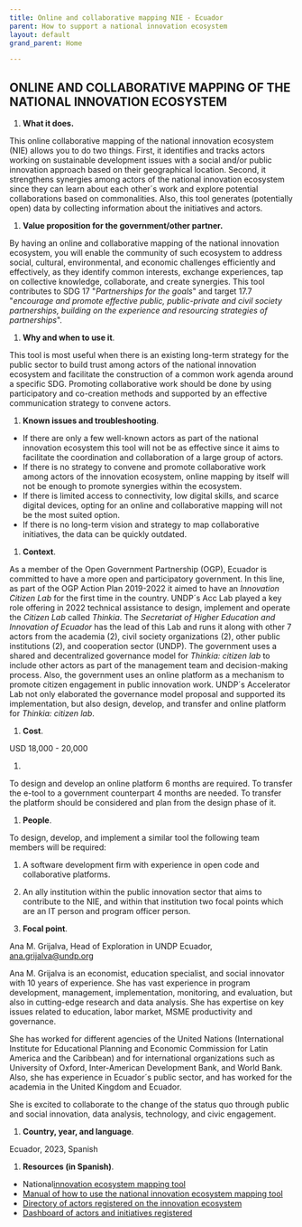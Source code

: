 ```yaml
---
title: Online and collaborative mapping NIE - Ecuador
parent: How to support a national innovation ecosystem
layout: default
grand_parent: Home

---
```


## ONLINE AND COLLABORATIVE MAPPING OF THE NATIONAL INNOVATION ECOSYSTEM

1. **What it does.**

This online collaborative mapping of the national innovation ecosystem (NIE) allows you to do two things. First, it identifies and tracks actors working on sustainable development issues with a social and/or public innovation approach based on their geographical location. Second, it strengthens synergies among actors of the national innovation ecosystem since they can learn about each other´s work and explore potential collaborations based on commonalities. Also, this tool generates (potentially open) data by collecting information about the initiatives and actors.

1. **Value proposition for the government/other partner.**

By having an online and collaborative mapping of the national innovation ecosystem, you will enable the community of such ecosystem to address social, cultural, environmental, and economic challenges efficiently and effectively, as they identify common interests, exchange experiences, tap on collective knowledge, collaborate, and create synergies. This tool contributes to SDG 17 "_Partnerships for the goals_" and target 17.7 "_encourage and promote effective public, public-private and civil society partnerships, building on the experience and resourcing strategies of partnerships_".

1. **Why and when to use it**.

This tool is most useful when there is an existing long-term strategy for the public sector to build trust among actors of the national innovation ecosystem and facilitate the construction of a common work agenda around a specific SDG. Promoting collaborative work should be done by using participatory and co-creation methods and supported by an effective communication strategy to convene actors.

1. **Known issues and troubleshooting**.

- If there are only a few well-known actors as part of the national innovation ecosystem this tool will not be as effective since it aims to facilitate the coordination and collaboration of a large group of actors.
- If there is no strategy to convene and promote collaborative work among actors of the innovation ecosystem, online mapping by itself will not be enough to promote synergies within the ecosystem.
- If there is limited access to connectivity, low digital skills, and scarce digital devices, opting for an online and collaborative mapping will not be the most suited option.
- If there is no long-term vision and strategy to map collaborative initiatives, the data can be quickly outdated.

1. **Context**.

As a member of the Open Government Partnership (OGP), Ecuador is committed to have a more open and participatory government. In this line, as part of the OGP Action Plan 2019-2022 it aimed to have an _Innovation Citizen Lab_ for the first time in the country. UNDP´s Acc Lab played a key role offering in 2022 technical assistance to design, implement and operate the _Citizen Lab_ called _Thinkia_. The _Secretariat of Higher Education and Innovation of Ecuador_ has the lead of this Lab and runs it along with other 7 actors from the academia (2), civil society organizations (2), other public institutions (2), and cooperation sector (UNDP). The government uses a shared and decentralized governance model for _Thinkia: citizen lab_ to include other actors as part of the management team and decision-making process. Also, the government uses an online platform as a mechanism to promote citizen engagement in public innovation work. UNDP´s Accelerator Lab not only elaborated the governance model proposal and supported its implementation, but also design, develop, and transfer and online platform for _Thinkia: citizen lab_.

1. **Cost**.

USD 18,000 - 20,000

1.

To design and develop an online platform 6 months are required. To transfer the e-tool to a government counterpart 4 months are needed. To transfer the platform should be considered and plan from the design phase of it.

1. **People**.

To design, develop, and implement a similar tool the following team members will be required:

1. A software development firm with experience in open code and collaborative platforms.
2. An ally institution within the public innovation sector that aims to contribute to the NIE, and within that institution two focal points which are an IT person and program officer person.

1. **Focal point**.

Ana M. Grijalva, Head of Exploration in UNDP Ecuador, [ana.grijalva@undp.org](mailto:ana.grijalva@undp.org)

Ana M. Grijalva is an economist, education specialist, and social innovator with 10 years of experience. She has vast experience in program development, management, implementation, monitoring, and evaluation, but also in cutting-edge research and data analysis. She has expertise on key issues related to education, labor market, MSME productivity and governance.

She has worked for different agencies of the United Nations (International Institute for Educational Planning and Economic Commission for Latin America and the Caribbean) and for international organizations such as University of Oxford, Inter-American Development Bank, and World Bank. Also, she has experience in Ecuador´s public sector, and has worked for the academia in the United Kingdom and Ecuador.

She is excited to collaborate to the change of the status quo through public and social innovation, data analysis, technology, and civic engagement.

1. **Country, year, and language**.

Ecuador, 2023, Spanish

1. **Resources (in Spanish)**.

- National[innovation ecosystem mapping tool](https://devthinkia.hanansoft.com/iniciativasmapa)
- [Manual of how to use the national innovation ecosystem mapping tool](https://devthinkia.hanansoft.com/sites/default/files/2023-04/01.%20Instructivo%20iniciativas.pdf)
- [Directory of actors registered on the innovation ecosystem](https://devthinkia.hanansoft.com/iniciativas)
- [Dashboard of actors and initiatives registered](https://devthinkia.hanansoft.com/analitica)